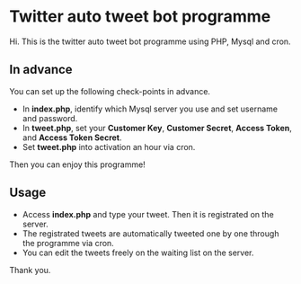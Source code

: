 # Twitter auto tweet bot programme

Hi. This is the twitter auto tweet bot programme using PHP, Mysql and cron.

## In advance

You can set up the following check-points in advance.

- In **index.php**, identify which Mysql server you use and set username and password.
- In **tweet.php**, set your **Customer Key**, **Customer Secret**, **Access Token**, and **Access Token Secret**.
- Set **tweet.php** into activation an hour via cron.

Then you can enjoy this programme!

## Usage

- Access **index.php** and type your tweet. Then it is registrated on the server.
- The registrated tweets are automatically tweeted one by one through the programme via cron.
- You can edit the tweets freely on the waiting list on the server.

Thank you.
